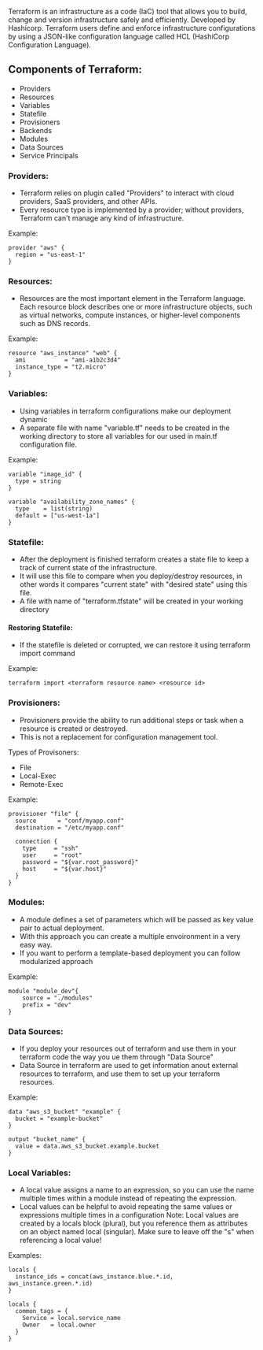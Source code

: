 Terraform is an infrastructure as a code (IaC) tool that allows you to build, change and version infrastructure safely and efficiently.
Developed by Hashicorp.
Terraform users define and enforce infrastructure configurations by using a JSON-like configuration language called HCL (HashiCorp Configuration Language).

## Components of Terraform:
- Providers
- Resources
- Variables
- Statefile
- Provisioners
- Backends
- Modules
- Data Sources
- Service Principals

### Providers:
- Terraform relies on plugin called "Providers" to interact with cloud providers, SaaS providers, and other APIs.
- Every resource type is implemented by a provider; without providers, Terraform can't manage any kind of infrastructure.

Example:
```
provider "aws" {
  region = "us-east-1"
}
```
### Resources:
- Resources are the most important element in the Terraform language. Each resource block describes one or more infrastructure objects, such as virtual networks, compute instances, or higher-level components such as DNS records.

Example:
```
resource "aws_instance" "web" {
  ami           = "ami-a1b2c3d4"
  instance_type = "t2.micro"
}
```
### Variables:
- Using variables in terraform configurations make our deployment dynamic
- A separate file with name "variable.tf" needs to be created in the working directory to store all variables for our used in main.tf configuration file.

Example:
```
variable "image_id" {
  type = string
}

variable "availability_zone_names" {
  type    = list(string)
  default = ["us-west-1a"]
}
```
### Statefile:
- After the deployment is finished terraform creates a state file to keep a track of current state of the infrastructure.
- It will use this file to compare when you deploy/destroy resources, in other words it compares "current state" with "desired state" using this file.
- A file with name of "terraform.tfstate" will be created in your working directory
#### Restoring Statefile:
- If the statefile is deleted or corrupted, we can restore it using terraform import command

Example:
```
terraform import <terraform resource name> <resource id> 
```
### Provisioners:
- Provisioners provide the ability to run additional steps or task when a resource is created or destroyed.
- This is not a replacement for configuration management tool.

Types of Provisoners:
- File
- Local-Exec
- Remote-Exec

Example:
```
provisioner "file" {
  source      = "conf/myapp.conf"
  destination = "/etc/myapp.conf"

  connection {
    type     = "ssh"
    user     = "root"
    password = "${var.root_password}"
    host     = "${var.host}"
  }
}
```
### Modules:
- A module defines a set of parameters which will be passed as key value pair to actual deployment.
- With this approach you can create a multiple envoironment in a very easy way.
- If you want to perform a template-based deployment you can follow modularized approach

Example:
```
module "module_dev"{
    source = "./modules"
    prefix = "dev"
}    
```
### Data Sources:
- If you deploy your resources out of terraform and use them in your terraform code the way you ue them through "Data Source"
- Data Source in terraform are used to get information anout external resources to terraform, and use them to set up your terraform resources.

Example:
```
data "aws_s3_bucket" "example" {
  bucket = "example-bucket"
}

output "bucket_name" {
  value = data.aws_s3_bucket.example.bucket
}
```
### Local Variables:
- A local value assigns a name to an expression, so you can use the name multiple times within a module instead of repeating the expression.
- Local values can be helpful to avoid repeating the same values or expressions multiple times in a configuration
Note: Local values are created by a locals block (plural), but you reference them as attributes on an object named local (singular). Make sure to leave off the "s" when referencing a local value!

Examples: 
```
locals {
  instance_ids = concat(aws_instance.blue.*.id, aws_instance.green.*.id)
}

locals {
  common_tags = {
    Service = local.service_name
    Owner   = local.owner
  }
}
```
